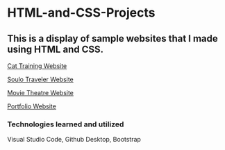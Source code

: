 # HTML-and-CSS-Projects

## This is a display of sample websites that I made using HTML and CSS. 

[Cat Training Website](https://github.com/PepperJustice/HTML-and-CSS-Projects/blob/main/One-Page%20Website/one_page_website.html)

[Soulo Traveler Website](https://github.com/PepperJustice/HTML-and-CSS-Projects/blob/main/Websiteproject/Index.html)

[Movie Theatre Website](https://github.com/PepperJustice/HTML-and-CSS-Projects/commit/78b4edde693e3ef8e529743939a96c3a4c090f0c)

[Portfolio Website](https://pepperjustice.github.io/Portfolio/)

### Technologies learned and utilized

Visual Studio Code, 
Github Desktop, 
Bootstrap





